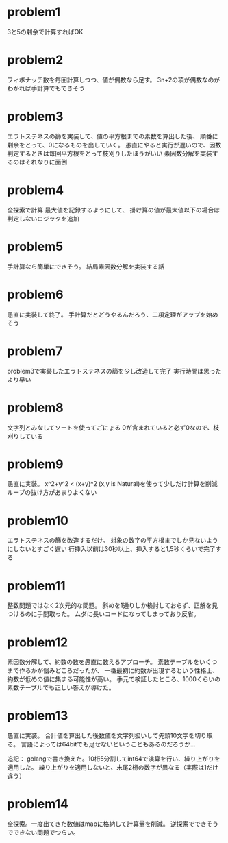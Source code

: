 # problem1
3と5の剰余で計算すればOK

# problem2
フィボナッチ数を毎回計算しつつ、値が偶数なら足す。
3n+2の項が偶数なのがわかれば手計算でもできそう

# problem3
エラトステネスの篩を実装して、値の平方根までの素数を算出した後、
順番に剰余をとって、0になるものを出していく。
愚直にやると実行が遅いので、因数判定するときは毎回平方根をとって枝刈りしたほうがいい
素因数分解を実装するのはそれなりに面倒

# problem4
全探索で計算
最大値を記録するようにして、
掛け算の値が最大値以下の場合は判定しないロジックを追加

# problem5
手計算なら簡単にできそう。
結局素因数分解を実装する話

# problem6
愚直に実装して終了。
手計算だとどうやるんだろう、二項定理がアップを始めそう

# problem7
problem3で実装したエラトステネスの篩を少し改造して完了
実行時間は思ったより早い

# problem8
文字列とみなしてソートを使ってごにょる
0が含まれていると必ず0なので、枝刈りしている

# problem9
愚直に実装。
x^2+y^2 < (x+y)^2 (x,y is Natural)を使って少しだけ計算を削減
ループの抜け方があまりよくない

# problem10
エラトステネスの篩を改造するだけ。
対象の数字の平方根までしか見ないようにしないとすごく遅い
行挿入以前は30秒以上、挿入すると1,5秒くらいで完了する

# problem11
整数問題ではなく2次元的な問題。
斜めを1通りしか検討しておらず、正解を見つけるのに手間取った。
ムダに長いコードになってしまっており反省。

# problem12
素因数分解して、約数の数を愚直に数えるアプローチ。
素数テーブルをいくつまで作るかが悩みどころだったが、
一番最初に約数が出現するという性格上、約数が低めの値に集まる可能性が高い。
手元で検証したところ、1000くらいの素数テーブルでも正しい答えが導けた。

# problem13
愚直に実装。
合計値を算出した後数値を文字列扱いして先頭10文字を切り取る。
言語によっては64bitでも足せないということもあるのだろうか…

追記：
golangで書き換えた。10桁5分割してint64で演算を行い、繰り上がりを適用した。
繰り上がりを適用しないと、末尾2桁の数字が異なる（実際は1だけ違う）

# problem14
全探索。一度出てきた数値はmapに格納して計算量を削減。
逆探索でできそうでできない問題でつらい。

